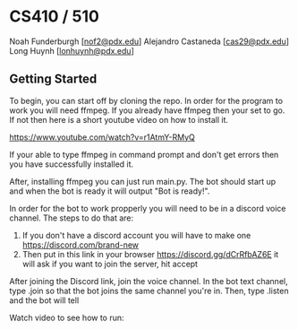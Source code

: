 # CS410 / 510
Noah Funderburgh [nof2@pdx.edu]
Alejandro Castaneda [cas29@pdx.edu]
Long Huynh [lonhuynh@pdx.edu]

## Getting Started

To begin, you can start off by cloning the repo. In order for the program
to work you will need ffmpeg. If you already have ffmpeg then your set to go.
If not then here is a short youtube video on how to install it. 

https://www.youtube.com/watch?v=r1AtmY-RMyQ

If your able to type ffmpeg in command prompt and don't get errors then you have
successfully installed it.

After, installing ffmpeg you can just run main.py. The bot should start up and when the
bot is ready it will output "Bot is ready!".

In order for the bot to work propperly you will need to be in a discord voice channel.
The steps to do that are:
1. If you don't have a discord account you will have to make one https://discord.com/brand-new
2. Then put in this link in your browser https://discord.gg/dCrRfbAZ6E it will ask if you want to join the server, hit accept

After joining the Discord link, join the voice channel.
In the bot text channel, type .join so that the bot joins the same channel you're in. Then, type .listen and the bot will tell

Watch video to see how to run: 
